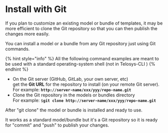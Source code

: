 # Install with Git

If you plan to customize an existing model or bundle of templates, it may be more efficient to clone the Git repository so that you can then publish the changes more easily.

You can install a model or a bundle from any Git repository just using Git commands.&#x20;

{% hint style="info" %}
All the following command examples are meant to be used with a standard operating-system shell (not in Telosys-CLI )
{% endhint %}

* On the Git server (GitHub, GitLab, your own server, etc) \
  get the **Git URL** for the repository to install (on your remote Git server). \
  For example:  **`http://server-name/xxx/yyy/repo-name.git`**
* Clone the Git repository in the models or bundles directory\
  For example:  `$`**`git clone http://server-name/xxx/yyy/repo-name.git`**



After "git clone" the model or bundle is installed and ready to use.

It works as a standard model/bundle but it's a Git repository so it is ready for "commit" and "push" to publish your changes.





